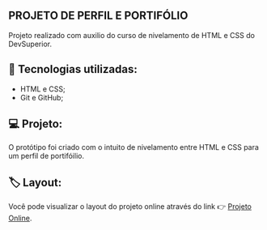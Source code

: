 ## PROJETO DE PERFIL E PORTIFÓLIO

Projeto realizado com auxilio do curso de nivelamento de HTML e CSS do DevSuperior.

## :rocket: Tecnologias utilizadas:
- HTML e CSS;
- Git e GitHub;

## :computer: Projeto:

O protótipo foi criado com o intuito de nivelamento entre HTML e CSS para um perfil de portifóilio.

## 🏷️ Layout:

Você pode visualizar o layout do projeto online através do link 👉 [Projeto Online](https://jessica-pimentel.github.io/profile-project). 

